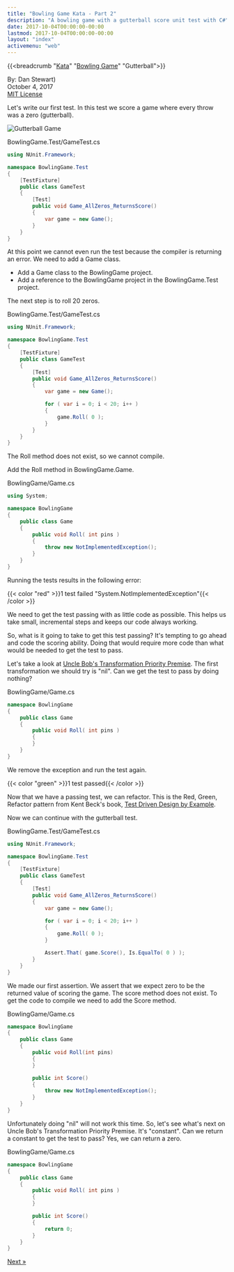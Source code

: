 ```yaml
---
title: "Bowling Game Kata - Part 2"
description: "A bowling game with a gutterball score unit test with C#"
date: 2017-10-04T00:00:00-00:00
lastmod: 2017-10-04T00:00:00-00:00
layout: "index"
activemenu: "web"
---
```


{{<breadcrumb "[Kata](/kata/)" "[Bowling Game](/bowlinggame/)" "Gutterball">}}

By: Dan Stewart)\
October 4, 2017\
[MIT License](https://mit-license.org)

Let's write our first test. In this test we score a game where every throw was a
zero (gutterball).

![Gutterball Game](/images/kata/bowlinggame/gutterball.gif)

BowlingGame.Test/GameTest.cs

```csharp
using NUnit.Framework;

namespace BowlingGame.Test
{
    [TestFixture]
    public class GameTest
    {
        [Test]
        public void Game_AllZeros_ReturnsScore()
        {
            var game = new Game();
        }
    }
}
```
                
At this point we cannot even run the test because the compiler is returning an error.
We need to add a Game class. 

* Add a Game class to the BowlingGame project.
* Add a reference to the BowlingGame project in the BowlingGame.Test project.

The next step is to roll 20 zeros.

BowlingGame.Test/GameTest.cs

```csharp
using NUnit.Framework;

namespace BowlingGame.Test
{
    [TestFixture]
    public class GameTest
    {
        [Test]
        public void Game_AllZeros_ReturnsScore()
        {
            var game = new Game();

            for ( var i = 0; i < 20; i++ )
            {
                game.Roll( 0 );
            }
        }
    }
}
```
        
The Roll method does not exist, so we cannot compile.

Add the Roll method in BowlingGame.Game.

BowlingGame/Game.cs

```csharp
using System;

namespace BowlingGame
{
    public class Game
    {
        public void Roll( int pins )
        {
            throw new NotImplementedException();
        }
    }
}
```
        
Running the tests results in the following error:

{{< color "red" >}}1 test failed "System.NotImplementedException"{{< /color >}}

We need to get the test passing with as little code as possible. This helps us take
small, incremental steps and keeps our code always working.

So, what is it going to take to get this test passing? It's tempting to go ahead
and code the scoring ability. Doing that would require more code than what would
be needed to get the test to pass.

Let's take a look at 
[Uncle Bob's Transformation Priority Premise](https://8thlight.com/blog/uncle-bob/2013/05/27/TheTransformationPriorityPremise.html). 
The first transformation we should try is "nil". Can we get the test to pass by doing nothing?

BowlingGame/Game.cs

```csharp
namespace BowlingGame
{
    public class Game
    {
        public void Roll( int pins )
        {
        }
    }
}
```
        
We remove the exception and run the test again.

{{< color "green" >}}1 test passed{{< /color >}} 

Now that we have a passing test, we can refactor. This is the Red, Green, Refactor
pattern from Kent Beck's book, 
[Test Driven Design by Example](https://www.amazon.com/Test-Driven-Development-Kent-Beck/dp/0321146530/).

Now we can continue with the gutterball test.

BowlingGame.Test/GameTest.cs

```csharp
using NUnit.Framework;

namespace BowlingGame.Test
{
    [TestFixture]
    public class GameTest
    {
        [Test]
        public void Game_AllZeros_ReturnsScore()
        {
            var game = new Game();

            for ( var i = 0; i < 20; i++ )
            {
                game.Roll( 0 );
            }

            Assert.That( game.Score(), Is.EqualTo( 0 ) );
        }
    }
}
```

We made our first assertion. We assert that we expect zero to be the returned value
of scoring the game. The score method does not exist. To get the code to compile
we need to add the Score method.

BowlingGame/Game.cs

```csharp
namespace BowlingGame
{
    public class Game
    {
        public void Roll(int pins)
        {
        }

        public int Score()
        {
            throw new NotImplementedException();
        }
    }
}
```
        
Unfortunately doing "nil" will not work this time. So, let's see what's next on
Uncle Bob's Transformation Priority Premise. It's "constant". Can we return a constant
to get the test to pass? Yes, we can return a zero.

BowlingGame/Game.cs

```csharp
namespace BowlingGame
{
    public class Game
    {
        public void Roll( int pins )
        {
        }

        public int Score()
        {
            return 0;
        }
    }
}
```

[Next &raquo;](/bowlinggame/normalgame)